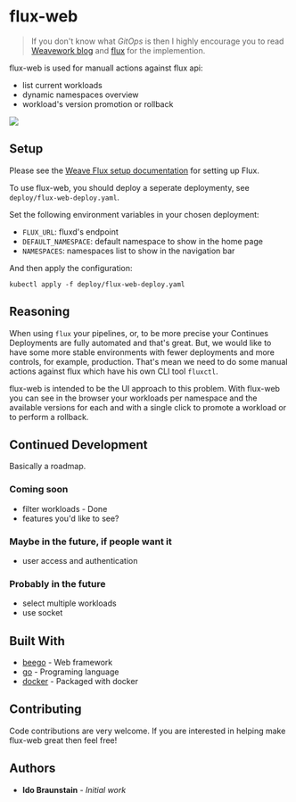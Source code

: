 # flux-web

> If you don't know what *GitOps* is then I highly encourage you to read [Weavework blog](https://www.weave.works/technologies/gitops/) and [flux](https://github.com/fluxcd/flux) for the implemention.

flux-web is used for manuall actions against flux api:
* list current workloads
* dynamic namespaces overview
* workload's version promotion or rollback

<img src="flux-web-01.gif"/>

## Setup

Please see the [Weave Flux setup documentation](https://github.com/weaveworks/flux/blob/master/site/standalone/installing.md) for setting up Flux.

To use flux-web, you should deploy a seperate deploymenty, see `deploy/flux-web-deploy.yaml`.

Set the following environment variables in your chosen deployment:

- `FLUX_URL`: fluxd's endpoint
- `DEFAULT_NAMESPACE`: default namespace to show in the home page
- `NAMESPACES`: namespaces list to show in the navigation bar

And then apply the configuration:

```
kubectl apply -f deploy/flux-web-deploy.yaml
```

## Reasoning

When using `flux` your pipelines, or, to be more precise your Continues Deployments are fully automated and that's great.
But, we would like to have some more stable environments with fewer deployments and more controls, for example, production.
That's mean we need to do some manual actions against flux which have his own CLI tool `fluxctl`.

flux-web is intended to be the UI approach to this problem. With flux-web you can see in the browser your workloads per namespace and the available versions for each and with a single click to promote a workload or to perform a rollback.

## Continued Development

Basically a roadmap.

### Coming soon

- filter workloads - Done
- features you'd like to see?

### Maybe in the future, if people want it

- user access and authentication

### Probably in the future

- select multiple workloads
- use socket

## Built With

* [beego](https://beego.me/) - Web framework
* [go](https://golang.org/) - Programing language
* [docker](https://www.docker.com/) - Packaged with docker


## Contributing

Code contributions are very welcome. If you are interested in helping make flux-web great then feel free!

## Authors

* **Ido Braunstain** - *Initial work*
